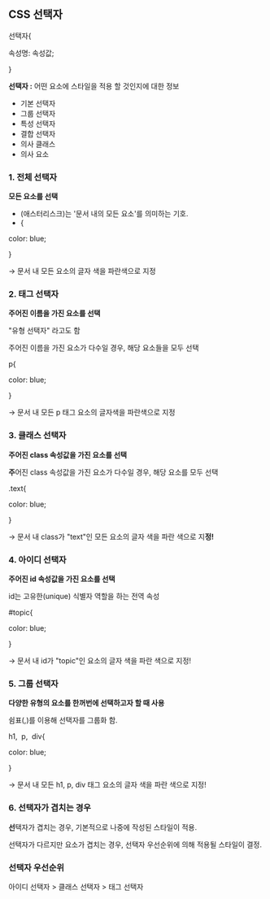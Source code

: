 ## **CSS 선택자**

선택자{

속성명: 속성값;

}

**선택자 :** 어떤 요소에 스타일을 적용 할 것인지에 대한 정보

- 기본 선택자
- 그룹 선택자
- 특성 선택자
- 결합 선택자
- 의사 클래스
- 의사 요소

### **1. 전체 선택자**

**모든 요소를 선택**

- (애스터리스크)는 '문서 내의 모든 요소'를 의미하는 기호.
- {

color: blue;

}

→ 문서 내 모든 요소의 글자 색을 파란색으로 지정

### **2. 태그 선택자**

**주어진 이름을 가진 요소를 선택**

"유형 선택자" 라고도 함

주어진 이름을 가진 요소가 다수일 경우, 해당 요소들을 모두 선택

p{

color: blue;

}

→ 문서 내 모든 p 태그 요소의 글자색을 파란색으로 지정

### **3. 클래스 선택자**

**주어진 class 속성값을 가진 요소를 선택**

**주**어진 class 속성값을 가진 요소가 다수일 경우, 해당 요소를 모두 선택

.text{

color: blue;

}

→ 문서 내 class가 "text"인 모든 요소의 글자 색을 파란 색으로 지**정!**

### **4. 아이디 선택자**

**주어진 id 속성값을 가진 요소를 선택**

id는 고유한(unique) 식별자 역할을 하는 전역 속성

#topic{

color: blue;

}

→ 문서 내 id가 "topic"인 요소의 글자 색을 파란 색으로 지정!

### **5. 그룹 선택자**

**다양한 유형의 요소를 한꺼번에 선택하고자 할 때 사용**

쉼표(,)를 이용해 선택자를 그룹화 함.

h1,  p,  div{

color: blue;

}

→ 문서 내 모든 h1, p, div 태그 요소의 글자 색을 파란 색으로 지정!

### **6. 선택자가 겹치는 경우**

**선**택자가 겹치는 경우, 기본적으로 나중에 작성된 스타일이 적용.

선택자가 다르지만 요소가 겹치는 경우, 선택자 우선순위에 의해 적용될 스타일이 결정.

### **선택자 우선순위**

아이디 선택자 > 클래스 선택자 > 태그 선택자